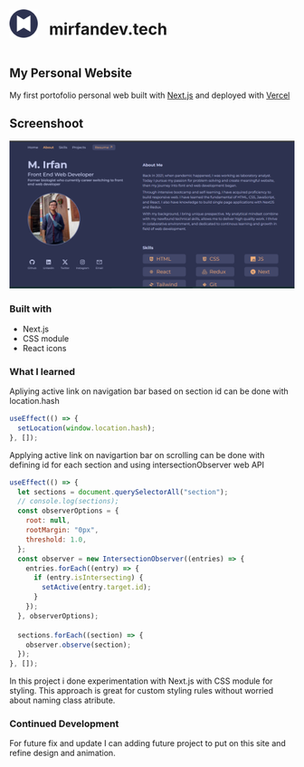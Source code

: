 <div style="display: flex; flex-direction: row; align-items: center; gap: 20px">
<img src='./public/icon.svg' style="width: 50px;" />

# mirfandev.tech

</div>

## My Personal Website

My first portofolio personal web built with [Next.js](https://nextjs.org/) and deployed with [Vercel](https://vercel.com/)

## Screenshoot

![screenshoot](/src/app/assets/mirfan-page.png)

### Built with

- Next.js
- CSS module
- React icons

### What I learned

Apliying active link on navigation bar based on section id can be done with location.hash

```js
useEffect(() => {
  setLocation(window.location.hash);
}, []);
```

Applying active link on navigartion bar on scrolling can be done with defining id for each section and using intersectionObserver web API

```js
useEffect(() => {
  let sections = document.querySelectorAll("section");
  // console.log(sections);
  const observerOptions = {
    root: null,
    rootMargin: "0px",
    threshold: 1.0,
  };
  const observer = new IntersectionObserver((entries) => {
    entries.forEach((entry) => {
      if (entry.isIntersecting) {
        setActive(entry.target.id);
      }
    });
  }, observerOptions);

  sections.forEach((section) => {
    observer.observe(section);
  });
}, []);
```

In this project i done experimentation with Next.js with CSS module for styling. This approach is great for custom styling rules without worried about naming class atribute.

### Continued Development

For future fix and update I can adding future project to put on this site and refine design and animation.
